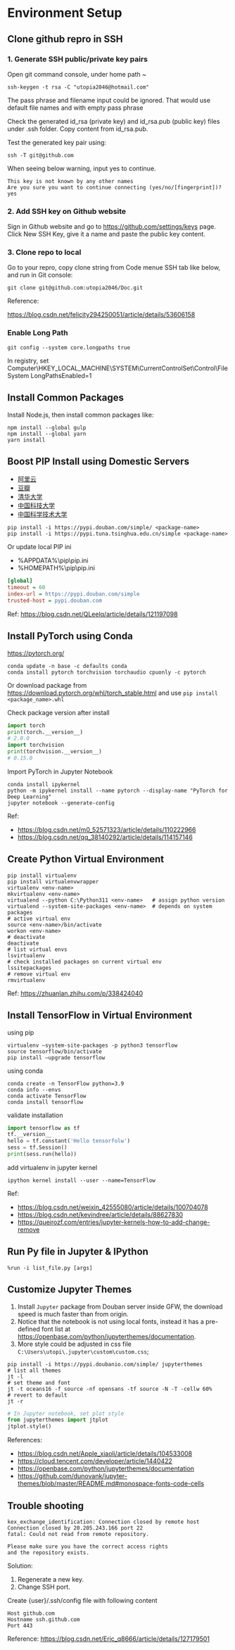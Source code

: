 # Environment Setup

## Clone github repro in SSH

### 1. Generate SSH public/private key pairs

Open git command console, under home path ~

``` console
ssh-keygen -t rsa -C "utopia2046@hotmail.com"
```

The pass phrase and filename input could be ignored. That would use default file names and with empty pass phrase

Check the generated id_rsa (private key) and id_rsa.pub (public key) files under .ssh folder. Copy content from id_rsa.pub.

Test the generated key pair using:

``` console
ssh -T git@github.com
```

When seeing below warning, input yes to continue.

``` console
This key is not known by any other names
Are you sure you want to continue connecting (yes/no/[fingerprint])? yes
```

### 2. Add SSH key on Github website

Sign in Github website and go to <https://github.com/settings/keys> page. Click New SSH Key, give it a name and paste the public key content.

### 3. Clone repo to local

Go to your repro, copy clone string from Code menue SSH tab like below, and run in Git console:

``` console
git clone git@github.com:utopia2046/Doc.git
```

Reference:

<https://blog.csdn.net/felicity294250051/article/details/53606158>

### Enable Long Path

``` console
git config --system core.longpaths true
```

In registry, set
Computer\HKEY_LOCAL_MACHINE\SYSTEM\CurrentControlSet\Control\FileSystem
LongPathsEnabled=1

## Install Common Packages

Install Node.js, then install common packages like:

``` console
npm install --global gulp
npm install --global yarn
yarn install
```

## Boost PIP Install using Domestic Servers

- [阿里云](http://mirrors.aliyun.com/pypi/simple/)
- [豆瓣](http://pypi.douban.com/simple/)
- [清华大学](https://pypi.tuna.tsinghua.edu.cn/simple/)
- [中国科技大学](https://pypi.mirrors.ustc.edu.cn/simple/)
- [中国科学技术大学](http://pypi.mirrors.ustc.edu.cn/simple/)

``` console
pip install -i https://pypi.douban.com/simple/ <package-name>
pip install -i https://pypi.tuna.tsinghua.edu.cn/simple <package-name>
```

Or update local PIP ini

- %APPDATA%\pip\pip.ini
- %HOMEPATH%\pip\pip.ini

``` pip.ini
[global]
timeout = 60
index-url = https://pypi.douban.com/simple
trusted-host = pypi.douban.com
```

Ref: <https://blog.csdn.net/QLeelq/article/details/121197098>

## Install PyTorch using Conda

<https://pytorch.org/>

``` console
conda update -n base -c defaults conda
conda install pytorch torchvision torchaudio cpuonly -c pytorch
```

Or download package from <https://download.pytorch.org/whl/torch_stable.html>
and use `pip install <package_name>.whl`

Check package version after install

``` python
import torch
print(torch.__version__)
# 2.0.0
import torchvision
print(torchvision.__version__)
# 0.15.0
```

Import PyTorch in Jupyter Notebook

``` console
conda install ipykernel
python -m ipykernel install --name pytorch --display-name "PyTorch for Deep Learning"
jupyter notebook --generate-config
```

Ref:

- <https://blog.csdn.net/m0_52571323/article/details/110222966>
- <https://blog.csdn.net/qq_38140292/article/details/114157146>

## Create Python Virtual Environment

``` console
pip install virtualenv
pip install virtualenvwrapper
virtualenv <env-name>
mkvirtualenv <env-name>
virtualend --python C:\Python311 <env-name>   # assign python version
virtualend --system-site-packages <env-name>  # depends on system packages
# active virtual env
source <env-name>/bin/activate
workon <env-name>
# deactivate
deactivate
# list virtual envs
lsvirtualenv
# check installed packages on current virtual env
lssitepackages
# remove virtual env
rmvirtualenv
```

Ref: <https://zhuanlan.zhihu.com/p/338424040>

## Install TensorFlow in Virtual Environment

using pip

``` console
virtualenv –system-site-packages -p python3 tensorflow
source tensorflow/bin/activate
pip install –upgrade tensorflow
```

using conda

``` console
conda create -n TensorFlow python=3.9
conda info --envs
conda activate TensorFlow
conda install tensorflow
```

validate installation

``` python
import tensorflow as tf
tf.__version__
hello = tf.constant('Hello tensorfolw')
sess = tf.Session()
print(sess.run(hello))
```

add virtualenv in jupyter kernel

``` console
ipython kernel install --user --name=TensorFlow
```

Ref:

- <https://blog.csdn.net/weixin_42555080/article/details/100704078>
- <https://blog.csdn.net/kevindree/article/details/88627830>
- <https://queirozf.com/entries/jupyter-kernels-how-to-add-change-remove>

## Run Py file in Jupyter & IPython

``` ipython
%run -i list_file.py [args]
```

## Customize Jupyter Themes

1. Install `Jupyter` package from Douban server inside GFW, the download speed is much faster than from origin.
2. Notice that the notebook is not using local fonts, instead it has a pre-defined font list at <https://openbase.com/python/jupyterthemes/documentation>.
3. More style could be adjusted in css file `C:\Users\utopi\.jupyter\custom\custom.css`;

``` console
pip install -i https://pypi.doubanio.com/simple/ jupyterthemes
# list all themes
jt -l
# set theme and font
jt -t oceans16 -f source -nf opensans -tf source -N -T -cellw 60%
# revert to default
jt -r
```

``` python
# In Jupyter notebook, set plot style
from jupyterthemes import jtplot
jtplot.style()
```

References:

- <https://blog.csdn.net/Apple_xiaoli/article/details/104533008>
- <https://cloud.tencent.com/developer/article/1440422>
- <https://openbase.com/python/jupyterthemes/documentation>
- <https://github.com/dunovank/jupyter-themes/blob/master/README.md#monospace-fonts-code-cells>

## Trouble shooting

``` console
kex_exchange_identification: Connection closed by remote host
Connection closed by 20.205.243.166 port 22
fatal: Could not read from remote repository.

Please make sure you have the correct access rights
and the repository exists.
```

Solution:

1. Regenerate a new key.
2. Change SSH port.

Create {user}/.ssh/config file with following content

``` config
Host github.com
Hostname ssh.github.com
Port 443
```

Reference: <https://blog.csdn.net/Eric_q8666/article/details/127179501>
